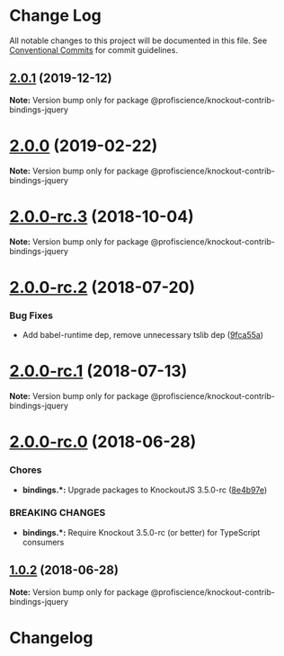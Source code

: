 # Change Log

All notable changes to this project will be documented in this file.
See [Conventional Commits](https://conventionalcommits.org) for commit guidelines.

## [2.0.1](https://github.com/Profiscience/knockout-contrib/compare/@profiscience/knockout-contrib-bindings-jquery@2.0.0...@profiscience/knockout-contrib-bindings-jquery@2.0.1) (2019-12-12)

**Note:** Version bump only for package @profiscience/knockout-contrib-bindings-jquery





# [2.0.0](https://github.com/Profiscience/knockout-contrib/compare/@profiscience/knockout-contrib-bindings-jquery@2.0.0-rc.3...@profiscience/knockout-contrib-bindings-jquery@2.0.0) (2019-02-22)

**Note:** Version bump only for package @profiscience/knockout-contrib-bindings-jquery

<a name="2.0.0-rc.3"></a>

# [2.0.0-rc.3](https://github.com/Profiscience/knockout-contrib/compare/@profiscience/knockout-contrib-bindings-jquery@2.0.0-rc.2...@profiscience/knockout-contrib-bindings-jquery@2.0.0-rc.3) (2018-10-04)

**Note:** Version bump only for package @profiscience/knockout-contrib-bindings-jquery

<a name="2.0.0-rc.2"></a>

# [2.0.0-rc.2](https://github.com/Profiscience/knockout-contrib/compare/@profiscience/knockout-contrib-bindings-jquery@2.0.0-rc.1...@profiscience/knockout-contrib-bindings-jquery@2.0.0-rc.2) (2018-07-20)

### Bug Fixes

- Add babel-runtime dep, remove unnecessary tslib dep ([9fca55a](https://github.com/Profiscience/knockout-contrib/commit/9fca55a))

<a name="2.0.0-rc.1"></a>

# [2.0.0-rc.1](https://github.com/Profiscience/knockout-contrib/compare/@profiscience/knockout-contrib-bindings-jquery@2.0.0-rc.0...@profiscience/knockout-contrib-bindings-jquery@2.0.0-rc.1) (2018-07-13)

**Note:** Version bump only for package @profiscience/knockout-contrib-bindings-jquery

<a name="2.0.0-rc.0"></a>

# [2.0.0-rc.0](https://github.com/Profiscience/knockout-contrib/compare/@profiscience/knockout-contrib-bindings-jquery@1.0.2...@profiscience/knockout-contrib-bindings-jquery@2.0.0-rc.0) (2018-06-28)

### Chores

- **bindings.\*:** Upgrade packages to KnockoutJS 3.5.0-rc ([8e4b97e](https://github.com/Profiscience/knockout-contrib/commit/8e4b97e))

### BREAKING CHANGES

- **bindings.\*:** Require Knockout 3.5.0-rc (or better) for TypeScript consumers

<a name="1.0.2"></a>

## [1.0.2](https://github.com/Profiscience/knockout-contrib/compare/@profiscience/knockout-contrib-bindings-jquery@1.0.1...@profiscience/knockout-contrib-bindings-jquery@1.0.2) (2018-06-28)

**Note:** Version bump only for package @profiscience/knockout-contrib-bindings-jquery

# Changelog
